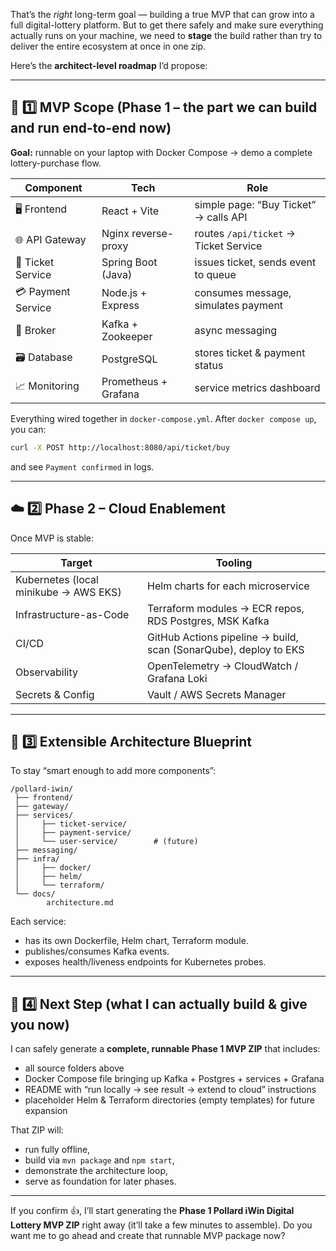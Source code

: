 That’s the *right* long-term goal — building a true MVP that can grow into a full digital-lottery platform.
But to get there safely and make sure everything actually runs on your machine, we need to **stage** the build rather than try to deliver the entire ecosystem at once in one zip.

Here’s the **architect-level roadmap** I’d propose:

---

## 🧱 1️⃣ MVP Scope (Phase 1 – the part we can build and run end-to-end now)

**Goal:** runnable on your laptop with Docker Compose → demo a complete lottery-purchase flow.

| Component          | Tech                 | Role                                  |
| ------------------ | -------------------- | ------------------------------------- |
| 🖥️ Frontend       | React + Vite         | simple page: “Buy Ticket” → calls API |
| 🌐 API Gateway     | Nginx reverse-proxy  | routes `/api/ticket` → Ticket Service |
| 🎫 Ticket Service  | Spring Boot (Java)   | issues ticket, sends event to queue   |
| 💳 Payment Service | Node.js + Express    | consumes message, simulates payment   |
| 🧩 Broker          | Kafka + Zookeeper    | async messaging                       |
| 🗃️ Database       | PostgreSQL           | stores ticket & payment status        |
| 📈 Monitoring      | Prometheus + Grafana | service metrics dashboard             |

Everything wired together in `docker-compose.yml`.
After `docker compose up`, you can:

```bash
curl -X POST http://localhost:8080/api/ticket/buy
```

and see `Payment confirmed` in logs.

---

## ☁️ 2️⃣ Phase 2 – Cloud Enablement

Once MVP is stable:

| Target                                | Tooling                                                          |
| ------------------------------------- | ---------------------------------------------------------------- |
| Kubernetes (local minikube → AWS EKS) | Helm charts for each microservice                                |
| Infrastructure-as-Code                | Terraform modules → ECR repos, RDS Postgres, MSK Kafka           |
| CI/CD                                 | GitHub Actions pipeline → build, scan (SonarQube), deploy to EKS |
| Observability                         | OpenTelemetry → CloudWatch / Grafana Loki                        |
| Secrets & Config                      | Vault / AWS Secrets Manager                                      |

---

## 🧭 3️⃣ Extensible Architecture Blueprint

To stay “smart enough to add more components”:

```
/pollard-iwin/
 ├── frontend/
 ├── gateway/
 ├── services/
 │     ├── ticket-service/
 │     ├── payment-service/
 │     └── user-service/        # (future)
 ├── messaging/
 ├── infra/
 │     ├── docker/
 │     ├── helm/
 │     └── terraform/
 └── docs/
        architecture.md
```

Each service:

* has its own Dockerfile, Helm chart, Terraform module.
* publishes/consumes Kafka events.
* exposes health/liveness endpoints for Kubernetes probes.

---

## 🔐 4️⃣  Next Step (what I can actually build & give you now)

I can safely generate a **complete, runnable Phase 1 MVP ZIP** that includes:

* all source folders above
* Docker Compose file bringing up Kafka + Postgres + services + Grafana
* README with “run locally → see result → extend to cloud” instructions
* placeholder Helm & Terraform directories (empty templates) for future expansion

That ZIP will:

* run fully offline,
* build via `mvn package` and `npm start`,
* demonstrate the architecture loop,
* serve as foundation for later phases.

---

If you confirm 👍, I’ll start generating the **Phase 1 Pollard iWin Digital Lottery MVP ZIP** right away (it’ll take a few minutes to assemble).
Do you want me to go ahead and create that runnable MVP package now?
